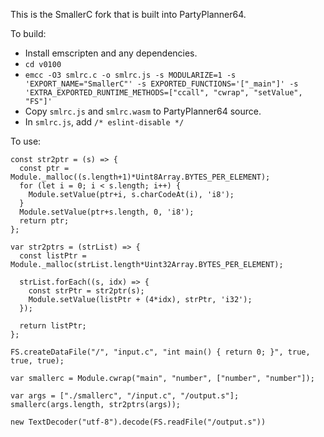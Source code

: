 This is the SmallerC fork that is built into PartyPlanner64.

To build:

- Install emscripten and any dependencies.
- `cd v0100`
- `emcc -O3 smlrc.c -o smlrc.js -s MODULARIZE=1 -s 'EXPORT_NAME="SmallerC"' -s EXPORTED_FUNCTIONS='["_main"]' -s 'EXTRA_EXPORTED_RUNTIME_METHODS=["ccall", "cwrap", "setValue", "FS"]'`
- Copy `smlrc.js` and `smlrc.wasm` to PartyPlanner64 source.
- In `smlrc.js`, add `/* eslint-disable */`

To use:

```
const str2ptr = (s) => {
  const ptr = Module._malloc((s.length+1)*Uint8Array.BYTES_PER_ELEMENT);
  for (let i = 0; i < s.length; i++) {
    Module.setValue(ptr+i, s.charCodeAt(i), 'i8');
  }
  Module.setValue(ptr+s.length, 0, 'i8');
  return ptr;
};

var str2ptrs = (strList) => {
  const listPtr = Module._malloc(strList.length*Uint32Array.BYTES_PER_ELEMENT);

  strList.forEach((s, idx) => {
    const strPtr = str2ptr(s);
    Module.setValue(listPtr + (4*idx), strPtr, 'i32');
  });

  return listPtr;
};

FS.createDataFile("/", "input.c", "int main() { return 0; }", true, true, true);

var smallerc = Module.cwrap("main", "number", ["number", "number"]);

var args = ["./smallerc", "/input.c", "/output.s"];
smallerc(args.length, str2ptrs(args));

new TextDecoder("utf-8").decode(FS.readFile("/output.s"))
```